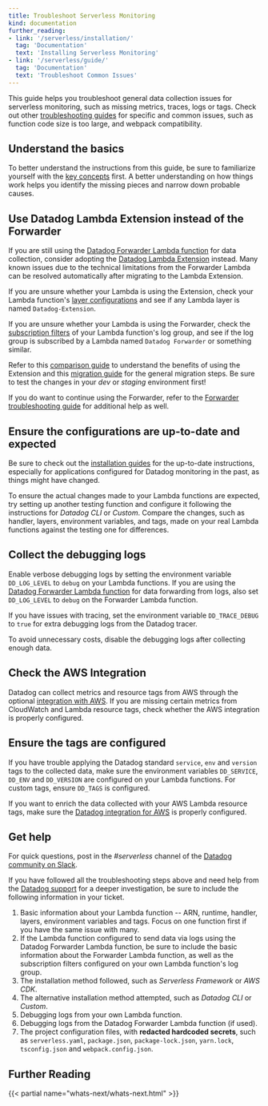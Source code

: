```yaml
---
title: Troubleshoot Serverless Monitoring
kind: documentation
further_reading:
- link: '/serverless/installation/'
  tag: 'Documentation'
  text: 'Installing Serverless Monitoring'
- link: '/serverless/guide/'
  tag: 'Documentation'
  text: 'Troubleshoot Common Issues'
---
```


This guide helps you troubleshoot general data collection issues for serverless monitoring, such as missing metrics, traces, logs or tags. Check out other [troubleshooting guides][1] for specific and common issues, such as function code size is too large, and webpack compatibility.

## Understand the basics

To better understand the instructions from this guide, be sure to familiarize yourself with the [key concepts][2] first. A better understanding on how things work helps you identify the missing pieces and narrow down probable causes.

## Use Datadog Lambda Extension instead of the Forwarder

If you are still using the [Datadog Forwarder Lambda function][3] for data collection, consider adopting the [Datadog Lambda Extension][4] instead. Many known issues due to the technical limitations from the Forwarder Lambda can be resolved automatically after migrating to the Lambda Extension.

If you are unsure whether your Lambda is using the Extension, check your Lambda function's [layer configurations][5] and see if any Lambda layer is named `Datadog-Extension`.

If you are unsure whether your Lambda is using the Forwarder, check the [subscription filters][6] of your Lambda function's log group, and see if the log group is subscribed by a Lambda named `Datadog Forwarder` or something similar.

Refer to this [comparison guide][7] to understand the benefits of using the Extension and this [migration guide][8] for the general migration steps. Be sure to test the changes in your _dev_ or _staging_ environment first!

If you do want to continue using the Forwarder, refer to the [Forwarder troubleshooting guide][9] for additional help as well.

## Ensure the configurations are up-to-date and expected

Be sure to check out the [installation guides][10] for the up-to-date instructions, especially for applications configured for Datadog monitoring in the past, as things might have changed.

To ensure the actual changes made to your Lambda functions are expected, try setting up another testing function and configure it following the instructions for _Datadog CLI_ or _Custom_. Compare the changes, such as handler, layers, environment variables, and tags, made on your real Lambda functions against the testing one for differences.

## Collect the debugging logs

Enable verbose debugging logs by setting the environment variable `DD_LOG_LEVEL` to `debug` on your Lambda functions. If you are using the [Datadog Forwarder Lambda function][3] for data forwarding from logs, also set `DD_LOG_LEVEL` to `debug` on the Forwarder Lambda function. 

If you have issues with tracing, set the environment variable `DD_TRACE_DEBUG` to `true` for extra debugging logs from the Datadog tracer.

To avoid unnecessary costs, disable the debugging logs after collecting enough data.

## Check the AWS Integration

Datadog can collect metrics and resource tags from AWS through the optional [integration with AWS][11]. If you are missing certain metrics from CloudWatch and Lambda resource tags, check whether the AWS integration is properly configured. 

## Ensure the tags are configured

If you have trouble applying the Datadog standard `service`, `env` and `version` tags to the collected data, make sure the environment variables `DD_SERVICE`, `DD_ENV` and `DD_VERSION` are configured on your Lambda functions. For custom tags, ensure `DD_TAGS` is configured.

If you want to enrich the data collected with your AWS Lambda resource tags, make sure the [Datadog integration for AWS][11] is properly configured.

## Get help

For quick questions, post in the _#serverless_ channel of the [Datadog community on Slack][12].

If you have followed all the troubleshooting steps above and need help from the [Datadog support][13] for a deeper investigation, be sure to include the following information in your ticket.

1. Basic information about your Lambda function -- ARN, runtime, handler, layers, environment variables and tags. Focus on one function first if you have the same issue with many.
1. If the Lambda function configured to send data via logs using the Datadog Forwarder Lambda function, be sure to include the basic information about the Forwarder Lambda function, as well as the subscription filters configured on your own Lambda function's log group.
1. The installation method followed, such as _Serverless Framework_ or _AWS CDK_.
1. The alternative installation method attempted, such as _Datadog CLI_ or _Custom_.
1. Debugging logs from your own Lambda function.
1. Debugging logs from the Datadog Forwarder Lambda function (if used).
1. The project configuration files, with **redacted hardcoded secrets**, such as `serverless.yaml`, `package.json`, `package-lock.json`, `yarn.lock`, `tsconfig.json` and `webpack.config.json`.

## Further Reading

{{< partial name="whats-next/whats-next.html" >}}

[1]: /serverless/guide/
[2]: /serverless/glossary/#datadog-serverless-for-aws-lambda-concepts
[3]: /serverless/libraries_integrations/forwarder/
[4]: /serverless/libraries_integrations/extension/
[5]: https://docs.aws.amazon.com/lambda/latest/dg/invocation-layers.html
[6]: https://docs.aws.amazon.com/AmazonCloudWatch/latest/logs/SubscriptionFilters.html
[7]: /serverless/guide/extension_motivation/
[8]: /serverless/guide/forwarder_extension_migration/
[9]: /logs/guide/lambda-logs-collection-troubleshooting-guide/
[10]: /serverless/installation/
[11]: /integrations/amazon_web_services/
[12]: https://chat.datadoghq.com/
[13]: https://www.datadoghq.com/support/
